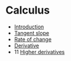 ﻿# Calculus

- [Introduction](introduction)
- [Tangent slope](tangent-slope)
- [Rate of change](rate-of-change)
- [Derivative](derivative)
- 11 [Higher derivatives](higher-derivatives)